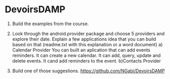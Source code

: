 # DevoirsDAMP

1. Build the examples from the course.
2. Look through the android.provider package and choose 5 providers and explore their date.
Explain a few applications idea that you can build based on that (readme.txt with this
explanation or a word document)
a)
Calendar Provider
You can built an aplication that can add events reminders.
It can create a new calendar.
It can add, query, update and delete events.
It cand add reminders to the event.
b)Contacts Provider


 
3. Build one of those suggestions.
https://github.com/NGabi/DevoirsDAMP
